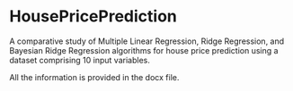 # HousePricePrediction
A comparative study of Multiple Linear Regression, Ridge Regression, and Bayesian Ridge Regression algorithms for house price prediction using a dataset comprising 10 input variables.

All the information is provided in the docx file.
